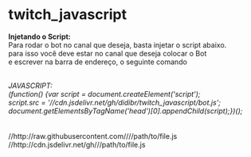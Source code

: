 # twitch_javascript

<b>Injetando o Script:</b><br>
Para rodar o bot no canal que deseja, basta injetar o script abaixo.<br>
para isso você deve estar no canal que deseja colocar o Bot<br>
e escrever na barra de endereço, o seguinte comando<br><br>

<i>
JAVASCRIPT:<br>
    (function() {var script = document.createElement('script');<br>
    script.src = '//cdn.jsdelivr.net/gh/didibr/twitch_javascript/bot.js';<br>
    document.getElementsByTagName('head')[0].appendChild(script);})();<br>    
</i>
<br><br>
//http://raw.githubusercontent.com/<username>/<repo>/<branch>/path/to/file.js<br>
//http://cdn.jsdelivr.net/gh/<username>/<repo>/path/to/file.js
